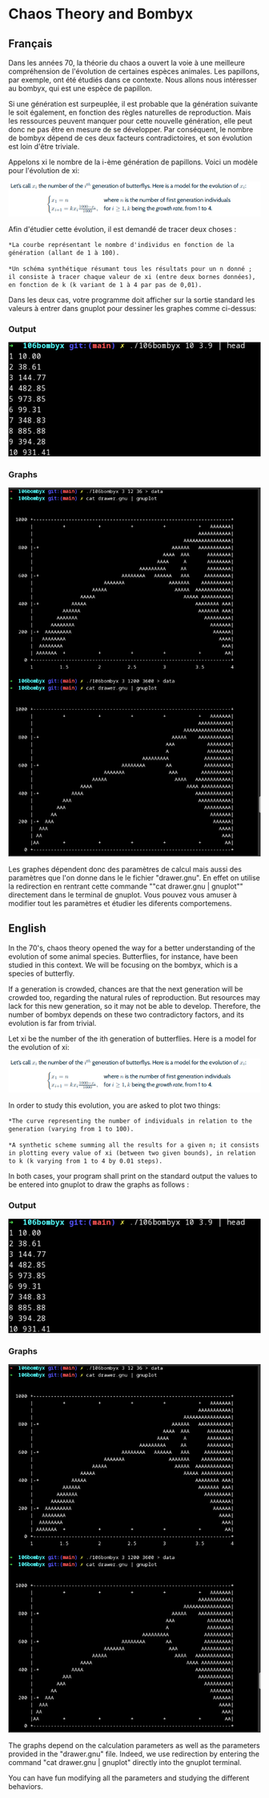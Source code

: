# Chaos Theory and Bombyx

## Français

   Dans les années 70, la théorie du chaos a ouvert la voie à une meilleure compréhension de l'évolution de certaines espèces animales. Les papillons, par exemple, ont été étudiés dans ce contexte. Nous allons nous intéresser au bombyx, qui est une espèce de papillon.

   Si une génération est surpeuplée, il est probable que la génération suivante le soit également, en fonction des règles naturelles de reproduction. Mais les ressources peuvent manquer pour cette nouvelle génération, elle peut donc ne pas être en mesure de se développer. Par conséquent, le nombre de bombyx dépend de ces deux facteurs contradictoires, et son évolution est loin d'être triviale.

   Appelons xi le nombre de la i-ème génération de papillons. Voici un modèle pour l'évolution de xi:

![equation](include/calculation.png)

Afin d'étudier cette évolution, il est demandé de tracer deux choses :

    *La courbe représentant le nombre d'individus en fonction de la génération (allant de 1 à 100).

    *Un schéma synthétique résumant tous les résultats pour un n donné ; il consiste à tracer chaque valeur de xi (entre deux bornes données), en fonction de k (k variant de 1 à 4 par pas de 0,01).

Dans les deux cas, votre programme doit afficher sur la sortie standard les valeurs à entrer dans gnuplot pour dessiner les graphes comme ci-dessus:

### Output
![output](include/output.png)

### Graphs
![drawergnu](include/drawergnu.png)

Les graphes dépendent donc des paramètres de calcul mais aussi des paramètres que l'on donne dans le le fichier "drawer.gnu". En effet on utilise la redirection en rentrant cette commande ""cat drawer.gnu | gnuplot"" directement dans le terminal de gnuplot.
Vous pouvez vous amuser à modifier tout les paramètres et étudier les diferents comportemens.


## English

   In the 70's, chaos theory opened the way for a better understanding of the evolution of some animal species. Butterflies, for instance, have been studied in this context. We will be focusing on the bombyx, which is a species of butterfly.

   If a generation is crowded, chances are that the next generation will be crowded too, regarding the natural rules of reproduction. But resources may lack for this new generation, so it may not be able to develop. Therefore, the number of bombyx depends on these two contradictory factors, and its evolution is far from trivial.

   Let xi be the number of the ith generation of butterflies. Here is a model for the evolution of xi:

![equation](include/calculation.png)

In order to study this evolution, you are asked to plot two things:

    *The curve representing the number of individuals in relation to the generation (varying from 1 to 100).
    
    *A synthetic scheme summing all the results for a given n; it consists in plotting every value of xi (between two given bounds), in relation to k (k varying from 1 to 4 by 0.01 steps).

In both cases, your program shall print on the standard output the values to be entered into gnuplot to draw the graphs as follows :

### Output
![output](/include/output.png)

### Graphs
![drawergnu](include/drawergnu.png)

The graphs depend on the calculation parameters as well as the parameters provided in the "drawer.gnu" file. Indeed, we use redirection by entering the command "cat drawer.gnu | gnuplot" directly into the gnuplot terminal.

You can have fun modifying all the parameters and studying the different behaviors.

